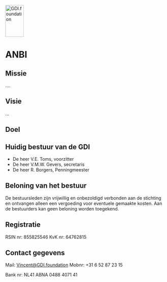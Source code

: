 
<a href="/"><img src="https://gdi.foundation/img/logo.png" alt="GDI.foundation" width="58" height="100" border="0" /></a>

# ANBI

## Missie
....

## Visie
...

## Doel

## Huidig bestuur van de GDI

* De heer V.E. Toms, voorzitter
* De heer V.M.W. Gevers, secretaris
* De heer R. Borgers, Penningmeester

## Beloning van het bestuur
De bestuursleden zijn vrijwillig en onbezoldigd verbonden aan de stichting en ontvangen alleen een vergoeding voor eventuele gemaakte kosten. Aan de bestuurders kan geen beloning worden toegekend.


## Registratie
RSIN nr: 855825546
 KvK nr: 64762815

## Contact gegevens
  Mail: Vincent@GDI.foundation
 Mobnr: +31 6 52 87 23 15

 Bank nr: NL41 ABNA 0488 4071 41
